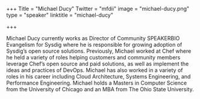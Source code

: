 +++
Title = "Michael Ducy"
Twitter = "mfdii"
image = "michael-ducy.png"
type = "speaker"
linktitle = "michael-ducy"

+++

Michael Ducy currently works as Director of Community SPEAKERBIO Evangelism for Sysdig where he is responsible for growing adoption of Sysdig’s open source solutions. Previously, Michael worked at Chef where he held a variety of roles helping customers and community members leverage Chef’s open source and paid solutions, as well as implement the ideas and practices of DevOps. Michael has also worked in a variety of roles in his career including Cloud Architecture, Systems Engineering, and Performance Engineering. Michael holds a Masters in Computer Science from the University of Chicago and an MBA from The Ohio State University.
